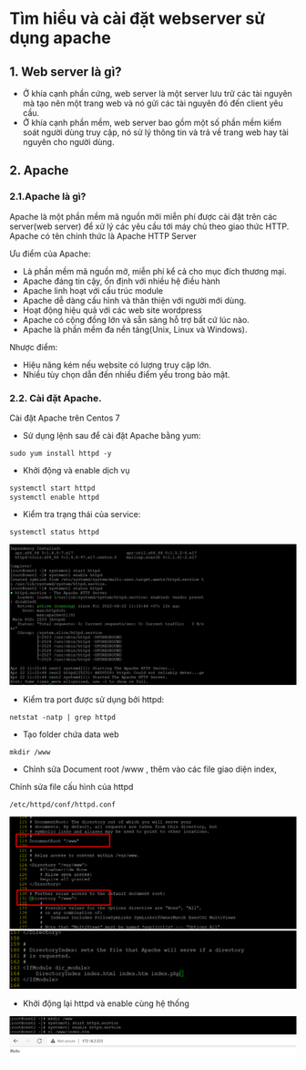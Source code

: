 # Tìm hiểu và cài đặt webserver sử dụng apache 
## 1. Web server là gì?
- Ở khía cạnh phần cứng, web server là một server lưu trữ các tài nguyên mà tạo nên một trang web và nó gửi các tài nguyên đó đến client yêu cầu.
- Ở khía cạnh phần mềm, web server bao gồm một số phần mềm kiểm soát người dùng truy cập, nó sử lý thông tin và trả về trang web hay tài nguyên cho người dùng.
## 2. Apache 
### 2.1.Apache là gì?

Apache là một phần mềm mã nguồn mởi miễn phí được cài đặt trên các server(web server) để xử lý các yêu cầu tới máy chủ theo giao thức HTTP. Apache có tên chính thức là Apache HTTP Server

Ưu điểm của Apache:
- Là phần mềm mã nguồn mở, miễn phí kể cả cho mục đích thương mại. 
- Apache đáng tin cậy, ổn định với nhiều hệ điều hành 
- Apache linh hoạt với cấu trúc module
- Apache dễ dàng cấu hình và thân thiện với người mới dùng.
- Hoạt động hiệu quả với các web site wordpress
- Apache có cộng đồng lớn và sẵn sàng hỗ trợ bất cứ lúc nào.
- Apache là phần mềm đa nền tảng(Unix, Linux và Windows).

Nhược điểm:
- Hiệu năng kém nếu website có lượng truy cập lớn.
- Nhiều tùy chọn dẫn đến nhiều điểm yếu trong bảo mật.

### 2.2. Cài đặt Apache.

Cài đặt Apache trên Centos 7
- Sử dụng lệnh sau để cài đặt Apache bằng yum:
```
sudo yum install httpd -y
```

- Khởi động và enable dịch vụ
```
systemctl start httpd 
systemctl enable httpd
```

- Kiểm tra trạng thái của service:
```
systemctl status httpd
```

<img src="imgservices/17.png">

- Kiểm tra port được sử dụng bởi httpd:
```
netstat -natp | grep httpd
```

- Tạo folder chứa data web

```
mkdir /www
```

- Chỉnh sửa Document root /www , thêm vào các file giao diện index, 

Chỉnh sửa file cấu hình của httpd

```
/etc/httpd/conf/httpd.conf

```

<img src="imgservices/18.png">

<img src="imgservices/19.png">

- Khởi động lại httpd và enable cùng hệ thống

<img src="imgservices/20.png">

<img src="imgservices/21.png">
